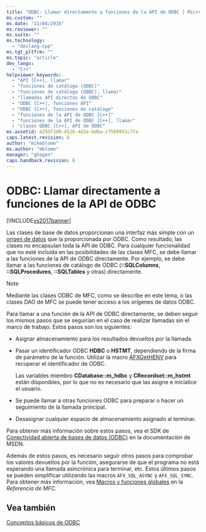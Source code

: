```yaml
---
title: "ODBC: Llamar directamente a funciones de la API de ODBC | Microsoft Docs"
ms.custom: ""
ms.date: "11/04/2016"
ms.reviewer: ""
ms.suite: ""
ms.technology: 
  - "devlang-cpp"
ms.tgt_pltfrm: ""
ms.topic: "article"
dev_langs: 
  - "C++"
helpviewer_keywords: 
  - "API [C++], llamar"
  - "funciones de catálogo (ODBC)"
  - "funciones de catálogo (ODBC), llamar"
  - "llamadas API directas de ODBC"
  - "ODBC [C++], funciones API"
  - "ODBC [C++], funciones de catálogo"
  - "funciones de la API de ODBC [C++]"
  - "funciones de la API de ODBC [C++], llamar"
  - "clases ODBC [C++], API de ODBC"
ms.assetid: 4295f1d9-4528-4d2e-bd6a-c7569953c7fa
caps.latest.revision: 8
author: "mikeblome"
ms.author: "mblome"
manager: "ghogen"
caps.handback.revision: 8
---
```

# ODBC: Llamar directamente a funciones de la API de ODBC
[!INCLUDE[vs2017banner](../../assembler/inline/includes/vs2017banner.md)]

Las clases de base de datos proporcionan una interfaz más simple con un [origen de datos](../../data/odbc/data-source-odbc.md) que la proporcionada por ODBC.  Como resultado, las clases no encapsulan toda la API de ODBC.  Para cualquier funcionalidad que no esté incluida en las posibilidades de las clases MFC, se debe llamar a las funciones de la API de ODBC directamente.  Por ejemplo, se debe llamar a las funciones de catálogo de ODBC \(**::SQLColumns**, **::SQLProcedures**, **::SQLTables** y otras\) directamente.  
  
> [!NOTE]
>  Mediante las clases ODBC de MFC, como se describe en este tema, o las clases DAO de MFC se puede tener acceso a los orígenes de datos ODBC.  
  
 Para llamar a una función de la API de ODBC directamente, se deben seguir los mismos pasos que se seguirían en el caso de realizar llamadas sin el marco de trabajo.  Estos pasos son los siguientes:  
  
-   Asignar almacenamiento para los resultados devueltos por la llamada.  
  
-   Pasar un identificador ODBC **HDBC** o **HSTMT**, dependiendo de la firma de parámetro de la función.  Utilizar la macro [AFXGetHENV](../Topic/AfxGetHENV.md) para recuperar el identificador de ODBC.  
  
     Las variables miembro **CDatabase::m\_hdbc** y **CRecordset::m\_hstmt** están disponibles, por lo que no es necesario que las asigne e inicialice el usuario.  
  
-   Se puede llamar a otras funciones ODBC para preparar o hacer un seguimiento de la llamada principal.  
  
-   Desasignar cualquier espacio de almacenamiento asignado al terminar.  
  
 Para obtener más información sobre estos pasos, vea el SDK de [Conectividad abierta de bases de datos \(ODBC\)](https://msdn.microsoft.com/en-us/library/ms710252.aspx) en la documentación de MSDN.  
  
 Además de estos pasos, es necesario seguir otros pasos para comprobar los valores devueltos por la función, asegurarse de que el programa no está esperando una llamada asincrónica para terminar, etc.  Estos últimos pasos se pueden simplificar utilizando las macros `AFX_SQL_ASYNC` y `AFX_SQL_SYNC`.  Para obtener más información, vea [Macros y funciones globales](../Topic/Macros,%20Global%20Functions,%20and%20Global%20Variables.md) en la *Referencia de MFC*.  
  
## Vea también  
 [Conceptos básicos de ODBC](../../data/odbc/odbc-basics.md)